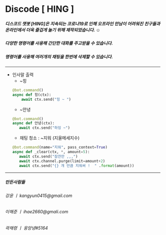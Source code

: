 # Discode [ HING ] 
 <h5>디스코드 챗봇 [HING]은 지속되는 코로나19로 인해 오프라인 만남이 어려워진 친구들과 온라인에서 더욱 즐겁게 놀기 위해 제작되었습니다. ☺</h5>
 <h5>다양한 명령어를 사용해 간단한 대화를 주고받을 수 있습니다.</h5>
 <h5>명령어를 사용해 여러개의 채팅을 한번에 삭제할 수 있습니다.</h5>
 
 <hr>
 
 
 
 * 인사말 출력
   * ~힝
   ```python
   @bot.command()
   async def 힝(ctx):
       await ctx.send("힝 ~ ")
    ```
   * ~안녕
    ```python 
   @bot.command()
   async def 안녕(ctx):
       await ctx.send("하잉 ~")
    ```
   * 채팅 청소 : ~지워 (지울메세지수)
    ```python
   @bot.command(name="지워", pass_context=True)
   async def _clear(ctx, *, amount=5):
       await ctx.send("잠깐만 ,,,")
       await ctx.channel.purge(limit=amount+2)
       await ctx.send("{} 개 만큼 지워써 !  " .format(amount))
    ```


<hr>
<h5>만든사람들</th>
<h6>강윤 ㅣ kangyun0415@gmail.com</h6>
<h6>이해준 ㅣ ihae2660@gmali.com</h6>
<h6>곽채령 ㅣ 웅앙녕#5164</h6>
